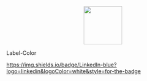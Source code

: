 <div id="header" align="center">
  <img src="https://media.giphy.com/media/M9gbBd9nbDrOTu1Mqx/giphy.gif" width="100"/>
</div>

Label-Color

https://img.shields.io/badge/LinkedIn-blue?logo=linkedin&logoColor=white&style=for-the-badge
